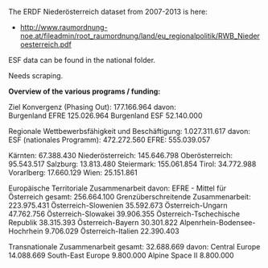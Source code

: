 The ERDF Niederösterreich dataset from 2007-2013 is here:

* http://www.raumordnung-noe.at/fileadmin/root_raumordnung/land/eu_regionalpolitik/RWB_Niederoesterreich.pdf

ESF data can be found in the national folder.

Needs scraping.

**Overview of the various programs / funding:** 

Ziel Konvergenz (Phasing Out): 177.166.964 
davon:	
Burgenland EFRE	125.026.964
Burgenland ESF	52.140.000


Regionale Wettbewerbsfähigkeit und Beschäftigung: 1.027.311.617
davon: 
ESF (nationales Programm): 472.272.560
EFRE: 555.039.057

Kärnten: 67.388.430
Niederösterreich: 145.646.798
Oberösterreich: 95.543.517
Salzburg: 13.813.480
Steiermark: 155.061.854
Tirol: 34.772.988
Vorarlberg: 17.660.129
Wien: 25.151.861


Europäische Territoriale Zusammenarbeit
davon:
EFRE - Mittel für Österreich gesamt: 256.664.100
Grenzüberschreitende Zusammenarbeit: 223.975.431
Österreich-Slowenien 35.592.673
Österreich-Ungarn 47.762.756
Österreich-Slowakei 39.906.355
Österreich-Tschechische Republik 38.315.393
Österreich-Bayern	30.301.822
Alpenrhein-Bodensee-Hochrhein	9.706.029
Österreich-Italien	22.390.403

Transnationale Zusammenarbeit gesamt: 32.688.669
davon:
Central Europe	14.088.669
South-East Europe	9.800.000
Alpine Space II	8.800.000